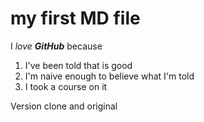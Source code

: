 # my first MD file

I *love* ***GitHub*** because
1. I've been told that is good
1. I'm naive enough to believe what I'm told
1. I took a course on it

Version clone and original
